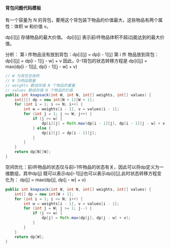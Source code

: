 #### 背包问题代码模板
有一个容量为 N 的背包，要用这个背包装下物品的价值最大，这些物品有两个属性：体积 w 和价值 v。

dp[i][j] 存储物品的最大价值。
dp[i][j] 表示前i件物品体积不超过j能达到的最大价值。

分析：
第 i 件物品没有放到背包：dp[i][j] = dp[i - 1][j]
第 i 件 物品放到背包：dp[i][j] = dp[i - 1][j - w] + v
因此，0-1背包的状态转移方程是 dp[i][j] = max(dp[i - 1][j], dp[i - 1][j - w] + v)

```java 
// W 为背包总体积
// N 为物品数量
// weights 数组存储 N 个物品的重量
// values 数组存储 N 个物品的价值
public int knapsack(int W, int N, int[] weights, int[] values) {
    int[][] dp = new int[N + 1][W + 1];
    for (int i = 1; i <= N; i++) {
        int w = weights[i - 1], v = values[i - 1];
        for (int j = 1; j <= W; j++) {
            if (j >= w) {
                dp[i][j] = Math.max(dp[i - 1][j], dp[i - 1][j - w] + v);
            } else {
                dp[i][j] = dp[i - 1][j];
            }
        }
    }
    return dp[N][W];
}
```

空间优化：前i件物品的状态仅与前i-1件物品的状态有关，因此可以将dp定义为一维数组，其中dp[j]
既可以表示dp[i-1][j]也可以表示dp[i][j],此时状态转移方程变化为：
dp[j] = max(dp[j], dp[j - w] + v)
```java 
public int knapsack(int W, int N, int[] weights, int[] values) {
    int[] dp = new int[W + 1];
    for (int i = 1; i <= N; i++) {
        int w = weights[i - 1], v = values[i - 1];
        for (int j = W; j >= 1; j--) {
            if (j >= w) {
                dp[j] = Math.max(dp[j], dp[j - w] + v);
            }
        }
    }
    return dp[W];
}
```